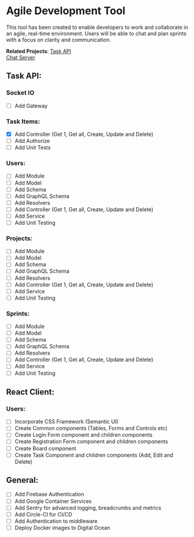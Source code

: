 # Agile Development Tool

This tool has been created to enable developers to work and collaborate in an agile, real-time environment. Users will be able to chat and plan sprints with a focus on clarity and communication. 

**Related Projects**:
[Task API](https://github.com/Simonwtaylor/Task-API)<br/>
[Chat Server](https://github.com/Simonwtaylor/Chat-Server) 

## Task API:
### Socket IO
- [ ] Add Gateway

### Task Items:
- [x] Add Controller (Get 1, Get all, Create, Update and Delete)
- [ ] Add Authorize
- [ ] Add Unit Tests

### Users:
- [ ] Add Module
- [ ] Add Model
- [ ] Add Schema
- [ ] Add GraphQL Schema
- [ ] Add Resolvers 
- [ ] Add Controller (Get 1, Get all, Create, Update and Delete)
- [ ] Add Service
- [ ] Add Unit Testing

### Projects:
- [ ] Add Module
- [ ] Add Model
- [ ] Add Schema
- [ ] Add GraphQL Schema
- [ ] Add Resolvers 
- [ ] Add Controller (Get 1, Get all, Create, Update and Delete)
- [ ] Add Service
- [ ] Add Unit Testing

### Sprints: 
- [ ] Add Module
- [ ] Add Model
- [ ] Add Schema
- [ ] Add GraphQL Schema
- [ ] Add Resolvers 
- [ ] Add Controller (Get 1, Get all, Create, Update and Delete)
- [ ] Add Service
- [ ] Add Unit Testing

## React Client:
### Users:
- [ ] Incorporate CSS Framework (Semantic UI)
- [ ] Create Common components (Tables, Forms and Controls etc)
- [ ] Create Login Form component and children components
- [ ] Create Registration Form component and children components
- [ ] Create Board component
- [ ] Create Task Component and children components (Add, Edit and Delete)

## General:
- [ ] Add Firebase Authentication
- [ ] Add Google Container Services
- [ ] Add Sentry for advanced logging, breadcrumbs and metrics
- [ ] Add Circle-CI for CI/CD
- [ ] Add Authentication to middleware
- [ ] Deploy Docker images to Digital Ocean
